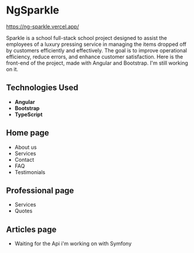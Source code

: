 # NgSparkle

https://ng-sparkle.vercel.app/

Sparkle is a school full-stack school project designed to assist the employees of a luxury pressing service in managing the items dropped off by customers efficiently and effectively. The goal is to improve operational efficiency, reduce errors, and enhance customer satisfaction.
Here is the front-end of the project, made with Angular and Bootstrap. I'm still working on it.

## Technologies Used

- **Angular**
- **Bootstrap**
- **TypeScript**

## Home page
 - About us
 - Services
 - Contact
 - FAQ
 - Testimonials

 ## Professional page
 - Services
 - Quotes

 ## Articles page
 - Waiting for the Api i'm working on with Symfony


